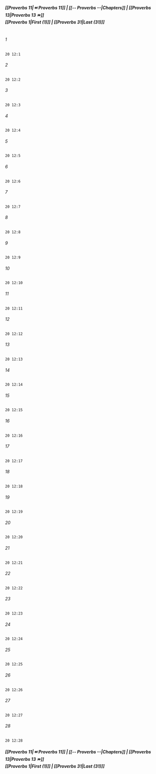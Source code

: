 
##### **[[Proverbs 11|⏪ Proverbs 11]] | [[-- Proverbs --|Chapters]] | [[Proverbs 13|Proverbs 13 ⏩]]**<br>**[[Proverbs 1|First (1)]] | [[Proverbs 31|Last (31)]]**<br><br>

###### 1
``` verse
20 12:1
```
###### 2
``` verse
20 12:2
```
###### 3
``` verse
20 12:3
```
###### 4
``` verse
20 12:4
```
###### 5
``` verse
20 12:5
```
###### 6
``` verse
20 12:6
```
###### 7
``` verse
20 12:7
```
###### 8
``` verse
20 12:8
```
###### 9
``` verse
20 12:9
```
###### 10
``` verse
20 12:10
```
###### 11
``` verse
20 12:11
```
###### 12
``` verse
20 12:12
```
###### 13
``` verse
20 12:13
```
###### 14
``` verse
20 12:14
```
###### 15
``` verse
20 12:15
```
###### 16
``` verse
20 12:16
```
###### 17
``` verse
20 12:17
```
###### 18
``` verse
20 12:18
```
###### 19
``` verse
20 12:19
```
###### 20
``` verse
20 12:20
```
###### 21
``` verse
20 12:21
```
###### 22
``` verse
20 12:22
```
###### 23
``` verse
20 12:23
```
###### 24
``` verse
20 12:24
```
###### 25
``` verse
20 12:25
```
###### 26
``` verse
20 12:26
```
###### 27
``` verse
20 12:27
```
###### 28
``` verse
20 12:28
```

##### **[[Proverbs 11|⏪ Proverbs 11]] | [[-- Proverbs --|Chapters]] | [[Proverbs 13|Proverbs 13 ⏩]]**<br>**[[Proverbs 1|First (1)]] | [[Proverbs 31|Last (31)]]**
